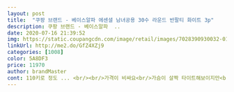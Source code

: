 ```yaml
---
layout: post 
title:  "쿠팡 브랜드 - 베이스알파 에센셜 남녀공용 30수 라운드 반팔티 화이트 3p" 
description: 쿠팡 브랜드 - 베이스알파  ..
date: 2020-07-16 21:39:52 
img: https://static.coupangcdn.com/image/retail/images/7028390930032-016cbfa5-5fa7-4b65-aba1-cd7d2d54861b.jpg 
linkUrl: http://me2.do/GfZ4XZj9 
categories: [1008] 
color: 5A8DF3 
price: 11970 
author: brandMaster 
cont: 110키로 정도 ... <br/><br/>가격이 비싸요<br/>가슴이 살짝 타이트해보이지만<br/>근데 이건 싸고 사이즈도 맞아요<br/>넘나 대만족  계속 재구매할꺼예여<br/>땀도 많고해서 항상 런닝보다 흰반팔티를 입는데<br/>배가 많이 나와서 일반 티를 사서 입혀보면 항상 배가 들여서 뱃살이 흘러나와있는데<br/>배도 가려지는 만큼 길이<br/>신랑은 편하데요<br/>신랑이 엄청 뚠뚠해여<br/>싸게 빨리 받을 수 있어서 좋았지만 티가 많이 얇아서 속이 잘 비쳐요 안에 나시를 입어도 나시 끈도 비쳐서 겉옷 입을 때만 입을 수 있는 것 같아요<br/>잘 누래지고 잘 헤져서 자주 구매해야하고<br/>항상 빅사이즈 옷을 구매하는데<br/> 
---
```

 